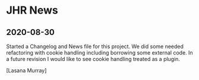 # JHR News

## 2020-08-30

Started a Changelog and News file for this project. We did some needed 
refactoring with cookie handling including borrowing some external code.
In a future revision I would like to see cookie handling treated as a plugin.

[Lasana Murray]
